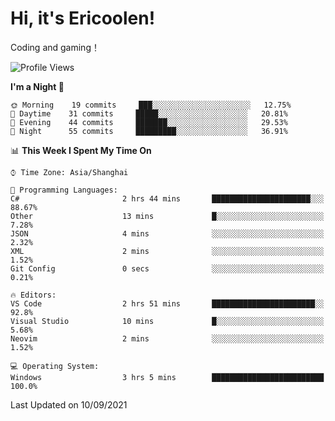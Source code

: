 # Hi, it's Ericoolen!
Coding and gaming！

<!--START_SECTION:waka-->
![Profile Views](http://img.shields.io/badge/Profile%20Views-76-blue)

**I'm a Night 🦉** 

```text
🌞 Morning    19 commits     ███░░░░░░░░░░░░░░░░░░░░░░   12.75% 
🌆 Daytime    31 commits     █████░░░░░░░░░░░░░░░░░░░░   20.81% 
🌃 Evening    44 commits     ███████░░░░░░░░░░░░░░░░░░   29.53% 
🌙 Night      55 commits     █████████░░░░░░░░░░░░░░░░   36.91%

```


📊 **This Week I Spent My Time On** 

```text
⌚︎ Time Zone: Asia/Shanghai

💬 Programming Languages: 
C#                       2 hrs 44 mins       ██████████████████████░░░   88.67% 
Other                    13 mins             █░░░░░░░░░░░░░░░░░░░░░░░░   7.28% 
JSON                     4 mins              ░░░░░░░░░░░░░░░░░░░░░░░░░   2.32% 
XML                      2 mins              ░░░░░░░░░░░░░░░░░░░░░░░░░   1.52% 
Git Config               0 secs              ░░░░░░░░░░░░░░░░░░░░░░░░░   0.21%

🔥 Editors: 
VS Code                  2 hrs 51 mins       ███████████████████████░░   92.8% 
Visual Studio            10 mins             █░░░░░░░░░░░░░░░░░░░░░░░░   5.68% 
Neovim                   2 mins              ░░░░░░░░░░░░░░░░░░░░░░░░░   1.52%

💻 Operating System: 
Windows                  3 hrs 5 mins        █████████████████████████   100.0%

```


 Last Updated on 10/09/2021
<!--END_SECTION:waka-->

